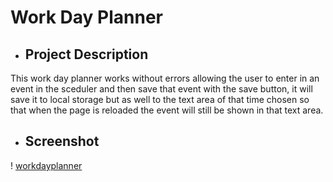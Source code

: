 # Work Day Planner 

* ## Project Description 

This work day planner works without errors allowing the user to enter in an event in the sceduler and then save that event with the save button, it will save it to local storage but as well to the text area of that time chosen so that when the page is reloaded the event will still be shown in that text area. 

* ## Screenshot 

! [workdayplanner](/WorkDayPlannerLocalStorage)
